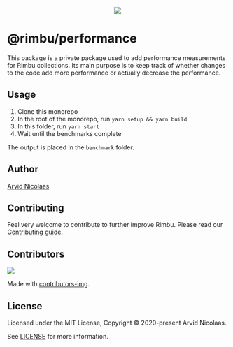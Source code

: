 <p align="center">
    <img src="https://github.com/rimbu-org/rimbu/raw/main/assets/rimbu_logo.svg" />
</p>

# @rimbu/performance

This package is a private package used to add performance measurements for Rimbu collections. Its main purpose is to keep track of whether changes to the code add more performance or actually decrease the performance.

## Usage

1. Clone this monorepo
2. In the root of the monorepo, run `yarn setup && yarn build`
3. In this folder, run `yarn start`
4. Wait until the benchmarks complete

The output is placed in the `benchmark` folder.

## Author

[Arvid Nicolaas](https://github.com/vitoke)

## Contributing

Feel very welcome to contribute to further improve Rimbu. Please read our [Contributing guide](../../CONTRIBUTING.md).

## Contributors

<img src = "https://contrib.rocks/image?repo=rimbu-org/rimbu"/>

Made with [contributors-img](https://contrib.rocks).

## License

Licensed under the MIT License, Copyright © 2020-present Arvid Nicolaas.

See [LICENSE](./LICENSE) for more information.
